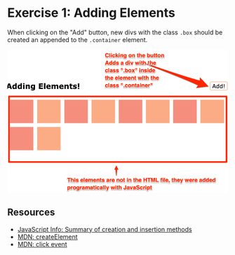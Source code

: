 # Exercise 1: Adding Elements

When clicking on the "Add" button, new divs with the class `.box` should be created an appended to the `.container` element.

![Figure 1: End Result](pic1.png)

## Resources

- [JavaScript Info: Summary of creation and insertion methods](https://javascript.info/modifying-document#summary)
- [MDN: createElement](https://developer.mozilla.org/en-US/docs/Web/API/Document/createElement)
- [MDN: click event](https://developer.mozilla.org/en-US/docs/Web/API/Element/click_event#javascript)
